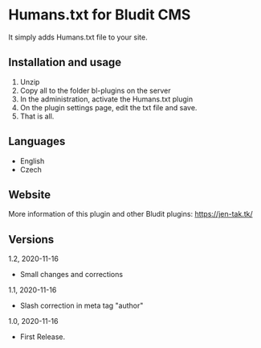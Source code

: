 Humans.txt for Bludit CMS
=========================

It simply adds Humans.txt file to your site.


Installation and usage
----------------------

1) Unzip
2) Copy all to the folder bl-plugins on the server
3) In the administration, activate the Humans.txt plugin
4) On the plugin settings page, edit the txt file and save.
5) That is all.


Languages
---------

- English
- Czech


Website
-------

More information of this plugin and other Bludit plugins: https://jen-tak.tk/


Versions
--------
1.2, 2020-11-16
- Small changes and corrections

1.1, 2020-11-16
- Slash correction in meta tag "author"

1.0, 2020-11-16
- First Release.

